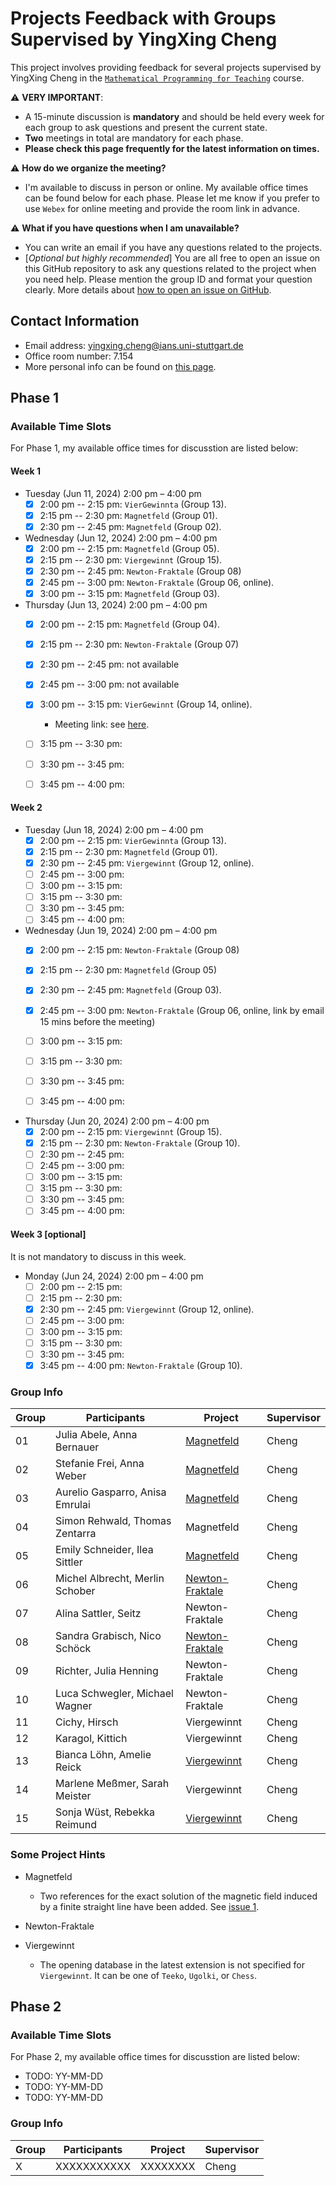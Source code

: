 # Projects Feedback with Groups Supervised by YingXing Cheng

This project involves providing feedback for several projects supervised by YingXing Cheng in the [``Mathematical Programming for Teaching``](https://ilias3.uni-stuttgart.de/ilias.php?baseClass=ilrepositorygui&ref_id=3636004) course.

:warning: **VERY IMPORTANT**:

- A 15-minute discussion is **mandatory** and should be held every week for each group to ask questions and present the current state.
- **Two** meetings in total are mandatory for each phase.
- **Please check this page frequently for the latest information on times.**

:warning: **How do we organize the meeting?**

- I'm available to discuss in person or online. My available office times can be found below for each phase. Please let me know if you prefer to use `Webex` for online meeting and provide the room link in advance.

:warning: **What if you have questions when I am unavailable?**

- You can write an email if you have any questions related to the projects.
- [*Optional but highly recommended*] You are all free to open an issue on this GitHub repository to ask any questions related to the project when you need help. Please mention the group ID and format your question clearly. More details about [how to open an issue on GitHub](https://docs.github.com/en/issues/tracking-your-work-with-issues/creating-an-issue).

## Contact Information

- Email address: <yingxing.cheng@ians.uni-stuttgart.de>
- Office room number: 7.154
- More personal info can be found on [this page](https://www.ians.uni-stuttgart.de/institute/team/Cheng-00009/).

## Phase 1

### Available Time Slots

For Phase 1, my available office times for discusstion are listed below:

#### Week 1

- Tuesday (Jun 11, 2024) 2:00 pm – 4:00 pm
  - [x] 2:00 pm -- 2:15 pm: `VierGewinnta` (Group 13).
  - [x] 2:15 pm -- 2:30 pm: `Magnetfeld` (Group 01).
  - [x] 2:30 pm -- 2:45 pm: `Magnetfeld` (Group 02).

- Wednesday (Jun 12, 2024) 2:00 pm – 4:00 pm
  - [x] 2:00 pm -- 2:15 pm: `Magnetfeld` (Group 05).
  - [x] 2:15 pm -- 2:30 pm: `Viergewinnt` (Group 15).
  - [x] 2:30 pm -- 2:45 pm: `Newton-Fraktale` (Group 08)
  - [x] 2:45 pm -- 3:00 pm: `Newton-Fraktale` (Group 06, online).
  - [x] 3:00 pm -- 3:15 pm: `Magnetfeld` (Group 03).

- Thursday (Jun 13, 2024) 2:00 pm – 4:00 pm
  - [x] 2:00 pm -- 2:15 pm: `Magnetfeld` (Group 04).
  - [x] 2:15 pm -- 2:30 pm: `Newton-Fraktale` (Group 07)
  - [x] 2:30 pm -- 2:45 pm: not available
  - [x] 2:45 pm -- 3:00 pm: not available
  - [x] 3:00 pm -- 3:15 pm: `VierGewinnt` (Group 14, online).
    - Meeting link: see [here](https://meet313.webex.com/meet313/j.php?MTID=mcebe9bb8b97e4cee4fda906fdd8d3387).
  - [ ] 3:15 pm -- 3:30 pm:
  - [ ] 3:30 pm -- 3:45 pm:
  - [ ] 3:45 pm -- 4:00 pm:


#### Week 2

- Tuesday (Jun 18, 2024) 2:00 pm – 4:00 pm
  - [x] 2:00 pm -- 2:15 pm: `VierGewinnta` (Group 13).
  - [x] 2:15 pm -- 2:30 pm: `Magnetfeld` (Group 01).
  - [x] 2:30 pm -- 2:45 pm: `Viergewinnt` (Group 12, online).
  - [ ] 2:45 pm -- 3:00 pm:
  - [ ] 3:00 pm -- 3:15 pm:
  - [ ] 3:15 pm -- 3:30 pm:
  - [ ] 3:30 pm -- 3:45 pm:
  - [ ] 3:45 pm -- 4:00 pm:

- Wednesday (Jun 19, 2024) 2:00 pm – 4:00 pm
  - [x] 2:00 pm -- 2:15 pm: `Newton-Fraktale` (Group 08)
  - [x] 2:15 pm -- 2:30 pm: `Magnetfeld` (Group 05)
  - [x] 2:30 pm -- 2:45 pm: `Magnetfeld` (Group 03).
  - [x] 2:45 pm -- 3:00 pm: `Newton-Fraktale` (Group 06, online, link by email 15 mins before the meeting)
  - [ ] 3:00 pm -- 3:15 pm:
  - [ ] 3:15 pm -- 3:30 pm:
  - [ ] 3:30 pm -- 3:45 pm:
  - [ ] 3:45 pm -- 4:00 pm:


- Thursday (Jun 20, 2024) 2:00 pm – 4:00 pm
  - [x] 2:00 pm -- 2:15 pm: `Viergewinnt` (Group 15).
  - [x] 2:15 pm -- 2:30 pm: `Newton-Fraktale` (Group 10).
  - [ ] 2:30 pm -- 2:45 pm:
  - [ ] 2:45 pm -- 3:00 pm:
  - [ ] 3:00 pm -- 3:15 pm:
  - [ ] 3:15 pm -- 3:30 pm:
  - [ ] 3:30 pm -- 3:45 pm:
  - [ ] 3:45 pm -- 4:00 pm:

#### Week 3 [optional]

It is not mandatory to discuss in this week.

- Monday (Jun 24, 2024) 2:00 pm – 4:00 pm
  - [ ] 2:00 pm -- 2:15 pm:
  - [ ] 2:15 pm -- 2:30 pm:
  - [x] 2:30 pm -- 2:45 pm: `Viergewinnt` (Group 12, online).
  - [ ] 2:45 pm -- 3:00 pm:
  - [ ] 3:00 pm -- 3:15 pm:
  - [ ] 3:15 pm -- 3:30 pm:
  - [ ] 3:30 pm -- 3:45 pm:
  - [x] 3:45 pm -- 4:00 pm: `Newton-Fraktale` (Group 10).

### Group Info

| Group | Participants           | Project        | Supervisor |
|-------|------------------------|----------------|------------|
| 01    | Julia Abele, Anna Bernauer        | [Magnetfeld](./phase1/group-01.md)     | Cheng      |
| 02    | Stefanie Frei, Anna Weber         | [Magnetfeld](./phase1/group-02.md)     | Cheng      |
| 03    | Aurelio Gasparro, Anisa Emrulai   | [Magnetfeld](./phase1/group-03.md)     | Cheng      |
| 04    | Simon Rehwald, Thomas Zentarra    | Magnetfeld     | Cheng      |
| 05    | Emily Schneider, Ilea Sittler     | [Magnetfeld](./phase1/group-05.md)     | Cheng      |
| 06    | Michel Albrecht, Merlin Schober   | [Newton-Fraktale](./phase1/group-06.md)| Cheng      |
| 07    | Alina Sattler, Seitz              | Newton-Fraktale| Cheng      |
| 08    | Sandra Grabisch, Nico Schöck      | [Newton-Fraktale](./phase1/group-08.md)| Cheng      |
| 09    | Richter, Julia Henning            | Newton-Fraktale| Cheng      |
| 10    | Luca Schwegler, Michael Wagner    | Newton-Fraktale| Cheng      |
| 11    | Cichy, Hirsch                     | Viergewinnt    | Cheng      |
| 12    | Karagol, Kittich                  | Viergewinnt    | Cheng      |
| 13    | Bianca Löhn, Amelie Reick         | [Viergewinnt](./phase1/group-13.md)    | Cheng      |
| 14    | Marlene Meßmer, Sarah Meister     | Viergewinnt    | Cheng      |
| 15    | Sonja Wüst, Rebekka Reimund       | [Viergewinnt](./phase1/group-15.md)    | Cheng      |

### Some Project Hints

- Magnetfeld
  - Two references for the exact solution of the magnetic field induced by a finite straight line have been added. See [issue 1](https://github.com/yingxingcheng/2024-python-project-feedback/issues/1).

- Newton-Fraktale

- Viergewinnt
  - The opening database in the latest extension is not specified for `Viergewinnt`. It can be one of `Teeko`, `Ugolki`, or `Chess`.


## Phase 2

### Available Time Slots

For Phase 2, my available office times for discusstion are listed below:

- TODO: YY-MM-DD
- TODO: YY-MM-DD
- TODO: YY-MM-DD

### Group Info

| Group | Participants | Project | Supervisor |
|-------|--------------|---------|------------|
| X     | XXXXXXXXXXX  | XXXXXXXX| Cheng      |
